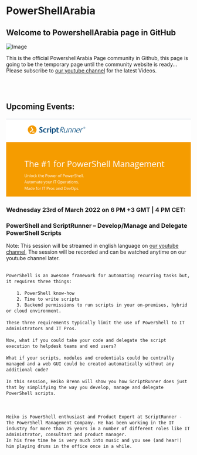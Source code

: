 # PowerShellArabia


## Welcome to PowershellArabia page in GitHub

![Image](https://yt3.ggpht.com/ytc/AKedOLTvNoNQsZhe84Re_Ac4TWxXL-N0BhOQqjoFKC1g=s600-c-k-c0x00ffffff-no-rj-rp-mo)


This is the official PowershellArabia Page community in Github, this page is going to be the temporary page until the community website is ready...
Please subscribe to [our youtube channel](https://www.youtube.com/channel/UCUVK90emEQqk1_JfQn0CBqQ) for the latest Videos.


<br></br>


## Upcoming Events:

![image](https://github.com/faarooq86/PowerShellArabia/blob/gh-pages/Scriptrunner_logo.png?raw=true)

### Wednesday 23rd of March 2022 on 6 PM +3 GMT | 4 PM CET:
### PowerShell and ScriptRunner – Develop/Manage and Delegate PowerShell Scripts

Note: This session will be streamed in english language on [our youtube channel](https://www.youtube.com/channel/UCUVK90emEQqk1_JfQn0CBqQ), The session will be recorded and can be watched anytime on our youtube channel later.

```

PowerShell is an awesome framework for automating recurring tasks but, it requires three things:

    1. PowerShell know-how
    2. Time to write scripts
    3. Backend permissions to run scripts in your on-premises, hybrid or cloud environment.

These three requirements typically limit the use of PowerShell to IT administrators and IT Pros.

Now, what if you could take your code and delegate the script execution to helpdesk teams and end users?

What if your scripts, modules and credentials could be centrally managed and a web GUI could be created automatically without any additional code?

In this session, Heiko Brenn will show you how ScriptRunner does just that by simplifying the way you develop, manage and delegate PowerShell scripts.



Heiko is PowerShell enthusiast and Product Expert at ScriptRunner - The PowerShell Management Company. He has been working in the IT industry for more than 25 years in a number of different roles like IT administrator, consultant and product manager. 
In his free time he is very much into music and you see (and hear!) him playing drums in the office once in a while.



```


